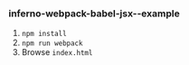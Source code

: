 ### inferno-webpack-babel-jsx--example

1. `npm install`
1. `npm run webpack`
1. Browse `index.html`


